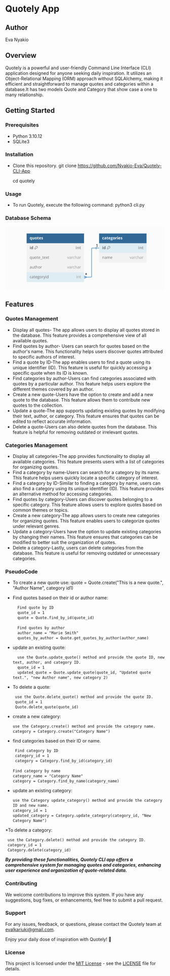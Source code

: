 # Quotely App

## Author
Eva Nyakio

## Overview

Quotely is a powerful and user-friendly Command Line Interface (CLI) application designed for anyone seeking daily inspiration. It utilizes an Object-Relational Mapping (ORM) approach without SQLAlchemy, making it efficient and straightforward to manage quotes and categories within a database.It has two models Quote and Category that show case a one to many relationship.

## Getting Started

### Prerequisites
- Python 3.10.12
- SQLite3

### Installation
- Clone this repository.
     git clone https://github.com/Nyakio-Eva/Quotely-CLI-App
     
     cd quotely

### Usage
- To run Quotely, execute the following command:
    python3 cli.py
    
### Database Schema

![Database Schema](QuotelySchema.png)



## Features

### Quotes Management

* Display all quotes- The app allows users to display all quotes stored in the database. This feature provides a comprehensive view of all available quotes.  
* Find quotes by author- Users can search for quotes based on the author's name. This functionality helps users discover quotes attributed to specific authors of interest.
* Find a quote by ID-The app enables users to find a quote using its unique identifier (ID). This feature is useful for quickly accessing a specific quote when its ID is known.
* Find categories by author-Users can find categories associated with quotes by a particular author. This feature helps users explore the different themes covered by an author.
* Create a new quote-Users have the option to create and add a new quote to the database. This feature allows them to contribute new quotes to the collection.
* Update a quote-The app supports updating existing quotes by modifying their text, author, or category. This feature ensures that quotes can be edited to reflect accurate information.
* Delete a quote-Users can also delete quotes from the database. This feature is helpful for removing outdated or irrelevant quotes.

### Categories Management

* Display all categories-The app provides functionality to display all available categories. This feature presents users with a list of categories for organizing quotes.
* Find a category by name-Users can search for a category by its name. This feature helps users quickly locate a specific category of interest.
* Find a category by ID-Similar to finding a category by name, users can also find a category using its unique identifier (ID). This feature provides an alternative method for accessing categories.
* Find quotes by category-Users can discover quotes belonging to a specific category. This feature allows users to explore quotes based on common themes or topics.
* Create a new category-The app allows users to create new categories for organizing quotes. This feature enables users to categorize quotes under relevant genres.
* Update a category-Users have the option to update existing categories by changing their names. This feature ensures that categories can be modified to better suit the organization of quotes.
* Delete a category-Lastly, users can delete categories from the database. This feature is useful for removing outdated or unnecessary categories.

### PseudoCode
* To create a new quote use: quote = Quote.create("This is a new quote.", "Author Name", category id1)
* Find quotes based on their id or author name:

        Find quote by ID
        quote_id = 1
        quote = Quote.find_by_id(quote_id)

        Find quotes by author
        author_name = "Marie Smith"
        quotes_by_author = Quote.get_quotes_by_author(author_name)

* update an existing quote:

        use the Quote.update_quote() method and provide the quote ID, new text, author, and category ID.
        quote_id = 1
        updated_quote = Quote.update_quote(quote_id, "Updated quote text.", "new Author name", new category 2)

*  To delete a quote: 

        use the Quote.delete_quote() method and provide the quote ID.
        quote_id = 1
        Quote.delete_quote(quote_id)

* create a new category:

      use the Category.create() method and provide the category name.
      category = Category.create("Category Name")

* find categories based on their ID or name.

       Find category by ID
       category_id = 1
       category = Category.find_by_id(category_id)

      Find category by name
      category_name = "Category Name"
      category = Category.find_by_name(category_name)  

* update an existing category:

      use the Category update_category() method and provide the category ID and new name. 
      category_id = 1
      updated_category = Category.update_category(category_id, "New Category Name")

*To delete a category: 

     use the Category.delete() method and provide the category ID.
     category_id = 1
     Category.delete(category_id)

   

***By providing these functionalities,  Quotely CLI app offers a comprehensive system for managing quotes and categories, enhancing user experience and organization of quote-related data.***

### Contributing
We welcome contributions to improve this system. If you have any suggestions, bug fixes, or enhancements, feel free to submit a pull request.

### Support
For any issues, feedback, or questions, please contact the Quotely team at evalkariuki@gmail.com.

Enjoy your daily dose of inspiration with Quotely! 🌟


### License
This project is licensed under the [MIT License](LICENSE) - see the [LICENSE](LICENSE) file for details.









